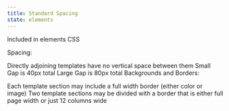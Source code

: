 ```yaml
---
title: Standard Spacing
state: elements
---
```

Included in elements CSS

Spacing:

Directly adjoining templates have no vertical space between them
Small Gap is 40px total
Large Gap is 80px total
Backgrounds and Borders:

Each template section may include a full width border (either color or image)
Two template sections may be divided with a border that is either full page width or just 12 columns wide
